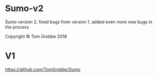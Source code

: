 # Sumo-v2
Sumo version 2, fixed bugs from version 1, added even more new bugs in the process

Copyright © Tom Grobbe 2018

# V1
https://github.com/TomGrobbe/Sumo